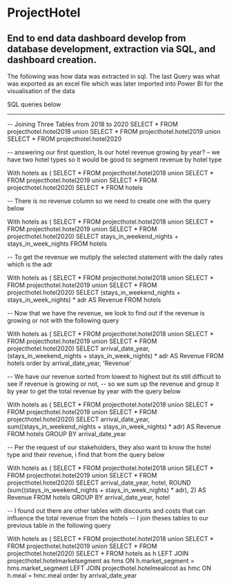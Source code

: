 # ProjectHotel 
End to end data dashboard develop from database development, extraction via SQL, and dashboard creation.
----
The following was how data was extracted in sql.
The last Query was what was exported as an excel file which was later imported into Power BI for the visualisation of the data

SQL queries below

-----
-- Joining Three Tables from 2018 to 2020
SELECT * FROM projecthotel.hotel2018
union
SELECT * FROM projecthotel.hotel2019
union
SELECT * FROM projecthotel.hotel2020

-- answering our first question, Is our hotel revenue growing by year? – we have two hotel types so it would be good to segment revenue by hotel type

With hotels as ( SELECT * FROM projecthotel.hotel2018 
union 
SELECT * FROM projecthotel.hotel2019
 union 
 SELECT * FROM projecthotel.hotel2020)
 SELECT * FROM hotels

-- There is no revenue column so we need to create one with the query below

With hotels as ( SELECT * FROM projecthotel.hotel2018 
union 
SELECT * FROM projecthotel.hotel2019
 union 
 SELECT * FROM projecthotel.hotel2020)
 SELECT stays_in_weekend_nights + stays_in_week_nights FROM hotels
 
 -- To get the revenue we mutiply the selected statement with the daily rates which is the adr
 
 With hotels as ( SELECT * FROM projecthotel.hotel2018 
union 
SELECT * FROM projecthotel.hotel2019
 union 
 SELECT * FROM projecthotel.hotel2020)
 SELECT (stays_in_weekend_nights + stays_in_week_nights) * adr AS Revenue FROM hotels
 
 -- Now that we have the revenue, we look to find out if the revenue is growing or not with the following query
 
  With hotels as ( SELECT * FROM projecthotel.hotel2018 
union 
SELECT * FROM projecthotel.hotel2019
 union 
 SELECT * FROM projecthotel.hotel2020)
 SELECT arrival_date_year, (stays_in_weekend_nights + stays_in_week_nights) * adr AS Revenue 
 FROM hotels
 order by arrival_date_year, 'Revenue'
 
 -- We have our revenue sorted from lowest to highest but its still difficult to see if revenue is growing or not,
 -- so we sum up the revenue and group it by year to get the total revenue by year with the query below
 
   With hotels as ( SELECT * FROM projecthotel.hotel2018 
union 
SELECT * FROM projecthotel.hotel2019
 union 
 SELECT * FROM projecthotel.hotel2020)
 SELECT arrival_date_year, sum((stays_in_weekend_nights + stays_in_week_nights) * adr) AS Revenue
 FROM hotels
 GROUP BY arrival_date_year
 
 -- Per the request of our stakeholders, they also want to know the hotel type and their revenue, i find that from the query below
 
 With hotels as ( SELECT * FROM projecthotel.hotel2018 
union 
SELECT * FROM projecthotel.hotel2019
 union 
 SELECT * FROM projecthotel.hotel2020)
 SELECT arrival_date_year, hotel,
 ROUND (sum((stays_in_weekend_nights + stays_in_week_nights) * adr), 2) AS Revenue
 FROM hotels
 GROUP BY arrival_date_year, hotel
 
 -- I found out there are other tables with discounts and costs that can influence the total revenue from the hotels
 -- I join theses tables to our previous table in the following query
 
 With hotels as ( SELECT * FROM projecthotel.hotel2018 
union 
SELECT * FROM projecthotel.hotel2019
 union 
 SELECT * FROM projecthotel.hotel2020)
 SELECT * 
 FROM hotels as h
 LEFT JOIN projecthotel.hotelmarketsegment as hms
 ON  h.market_segment = hms.market_segment
 LEFT JOIN projecthotel.hotelmealcost as hmc
 ON h.meal = hmc.meal
 order by arrival_date_year
 
 
 
